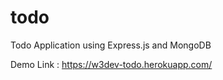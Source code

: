 # todo

Todo Application using Express.js and MongoDB

Demo Link : https://w3dev-todo.herokuapp.com/

